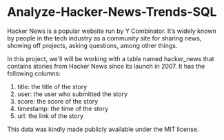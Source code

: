 # Analyze-Hacker-News-Trends-SQL

Hacker News is a popular website run by Y Combinator. It’s widely known by people in the tech industry as a community site for sharing news, showing off projects, asking questions, among other things.

In this project, we'll will be working with a table named hacker_news that contains stories from Hacker News since its launch in 2007. It has the following columns:

1. title: the title of the story
2. user: the user who submitted the story
3. score: the score of the story
4. timestamp: the time of the story
5. url: the link of the story

This data was kindly made publicly available under the MIT license.
